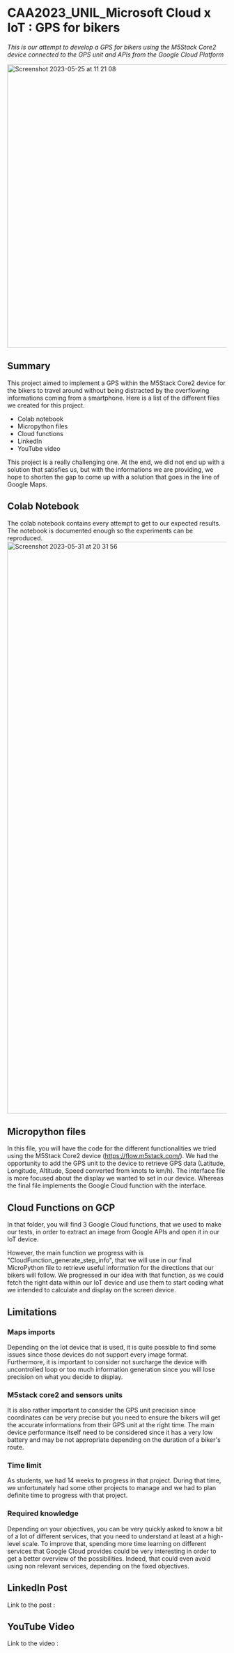 # CAA2023_UNIL_Microsoft Cloud x IoT : GPS for bikers
*This is our attempt to develop a GPS for bikers using the M5Stack Core2 device connected to the GPS unit and APIs from the Google Cloud Platform*

<img width="649" alt="Screenshot 2023-05-25 at 11 21 08" src="https://github.com/Srivathshan-Paramalingam-0505/CAA2023_UNIL_Microsoft/assets/83650518/74967780-58ee-4243-9e4a-c4a76ba07e32">

## Summary
This project aimed to implement a GPS within the M5Stack Core2 device for the bikers to travel around without being distracted by the overflowing informations coming from a smartphone. Here is a list of the different files we created for this project.
* Colab notebook
* Micropython files
* Cloud functions
* LinkedIn
* YouTube video

This project is a really challenging one. At the end, we did not end up with a solution that satisfies us, but with the informations we are providing, we hope to shorten the gap to come up with a solution that goes in the line of Google Maps.

## Colab Notebook
The colab notebook contains every attempt to get to our expected results. The notebook is documented enough so the experiments can be reproduced.
<img width="1309" alt="Screenshot 2023-05-31 at 20 31 56" src="https://github.com/Srivathshan-Paramalingam-0505/CAA2023_UNIL_Microsoft/assets/83650518/d313d0d2-bfac-4816-8934-b8d04e58eca6">
 
## Micropython files 
In this file, you will have the code for the different functionalities we tried using the M5Stack Core2 device (https://flow.m5stack.com/). 
We had the opportunity to add the GPS unit to the device to retrieve GPS data (Latitude, Longitude, Altitude, Speed converted from knots to km/h). 
The interface file is more focused about the display we wanted to set in our device.
Whereas the final file implements the Google Cloud function with the interface.


## Cloud Functions on GCP
In that folder, you will find 3 Google Cloud functions, that we used to make our tests, in order to extract an image from Google APIs and open it in our IoT device.

However, the main function we progress with is "CloudFunction_generate_step_info", that we will use in our final MicroPython file to retrieve useful information for the directions that our bikers will follow.
We progressed in our idea with that function, as we could fetch the right data within our IoT device and use them to start coding what we intended to calculate and display on the screen device.

## Limitations
### Maps imports
Depending on the Iot device that is used, it is quite possible to find some issues since those devices do not support every image format. Furthermore, it is important to consider not surcharge the device with uncontrolled loop or too much information generation since you will lose precision on what you decide to display.

### M5stack core2 and sensors units
It is also rather important to consider the GPS unit precision since coordinates can be very precise but you need to ensure the bikers will get the accurate informations from their GPS unit at the right time.
The main device performance itself need to be considered since it has a very low battery and may be not appropriate depending on the duration of a biker's route.

### Time limit
As students, we had 14 weeks to progress in that project. During that time, we unfortunately had some other projects to manage and we had to plan definite time to progress with that project.

### Required knowledge
Depending on your objectives, you can be very quickly asked to know a bit of a lot of different services, that you need to understand at least at a high-level scale. To improve that, spending more time learning on different services that Google Cloud provides could be very interesting in order to get a better overview of the possibilities. Indeed, that could even avoid using non relevant services, depending on the fixed objectives.

## LinkedIn Post
Link to the post : 

## YouTube Video
Link to the video : 
